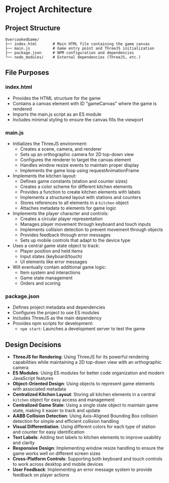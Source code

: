 # Project Architecture

## Project Structure

```
OvercookedGame/
├── index.html       # Main HTML file containing the game canvas
├── main.js          # Game entry point and ThreeJS initialization
├── package.json     # NPM configuration and dependencies
└── node_modules/    # External dependencies (ThreeJS, etc.)
```

## File Purposes

### index.html
- Provides the HTML structure for the game
- Contains a canvas element with ID "gameCanvas" where the game is rendered
- Imports the main.js script as an ES module
- Includes minimal styling to ensure the canvas fills the viewport

### main.js
- Initializes the ThreeJS environment:
  - Creates a scene, camera, and renderer
  - Sets up an orthographic camera for 2D top-down view
  - Configures the renderer to target the canvas element
  - Handles window resize events to maintain proper display
  - Implements the game loop using requestAnimationFrame
- Implements the kitchen layout:
  - Defines game constants (station and counter sizes)
  - Creates a color scheme for different kitchen elements
  - Provides a function to create kitchen elements with labels
  - Implements a structured layout with stations and counters
  - Stores references to all elements in a `kitchen` object
  - Attaches metadata to elements for game logic
- Implements the player character and controls:
  - Creates a circular player representation
  - Manages player movement through keyboard and touch inputs
  - Implements collision detection to prevent movement through objects
  - Provides feedback through error messages
  - Sets up mobile controls that adapt to the device type
- Uses a central game state object to track:
  - Player position and held items
  - Input states (keyboard/touch)
  - UI elements like error messages
- Will eventually contain additional game logic:
  - Item system and interactions
  - Game state management
  - Orders and scoring

### package.json
- Defines project metadata and dependencies
- Configures the project to use ES modules
- Includes ThreeJS as the main dependency
- Provides npm scripts for development:
  - `npm start`: Launches a development server to test the game

## Design Decisions

- **ThreeJS for Rendering**: Using ThreeJS for its powerful rendering capabilities while maintaining a 2D top-down view with an orthographic camera
- **ES Modules**: Using ES modules for better code organization and modern JavaScript features
- **Object-Oriented Design**: Using objects to represent game elements with associated metadata
- **Centralized Kitchen Layout**: Storing all kitchen elements in a central `kitchen` object for easy access and management
- **Centralized Game State**: Using a single state object to maintain game state, making it easier to track and update
- **AABB Collision Detection**: Using Axis-Aligned Bounding Box collision detection for simple and efficient collision handling
- **Visual Differentiation**: Using different colors for each type of station and counter for easy identification
- **Text Labels**: Adding text labels to kitchen elements to improve usability and clarity
- **Responsive Design**: Implementing window resize handling to ensure the game works well on different screen sizes
- **Cross-Platform Controls**: Supporting both keyboard and touch controls to work across desktop and mobile devices
- **User Feedback**: Implementing an error message system to provide feedback on player actions
